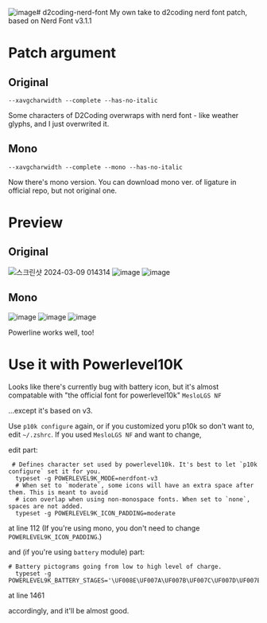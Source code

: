 ![image](https://github.com/dhnam/d2coding-nerd-font/assets/8546820/bb6a9af5-6773-4150-a3b6-107d29c62ec4)# d2coding-nerd-font
My own take to d2coding nerd font patch, based on Nerd Font v3.1.1

# Patch argument

## Original
`--xavgcharwidth --complete --has-no-italic`

Some characters of D2Coding overwraps with nerd font - like weather glyphs, and I just overwrited it.

## Mono

`--xavgcharwidth --complete --mono --has-no-italic`

Now there's mono version. You can download mono ver. of ligature in official repo, but not original one.


# Preview
## Original
![스크린샷 2024-03-09 014314](https://github.com/dhnam/d2coding-nerd-font/assets/8546820/cd827f0d-49c3-43a2-af5b-620ebf42e944)
![image](https://github.com/dhnam/d2coding-nerd-font/assets/8546820/dafec432-0836-447e-ba29-1d2876d03399)
![image](https://github.com/dhnam/d2coding-nerd-font/assets/8546820/aecdeb85-15c5-4776-8740-fab496d0f091)

## Mono
![image](https://github.com/dhnam/d2coding-nerd-font/assets/8546820/be1a627b-f75a-4808-b573-9527d9432e81)
![image](https://github.com/dhnam/d2coding-nerd-font/assets/8546820/073630d8-1589-4033-bf67-8de222067f67)
![image](https://github.com/dhnam/d2coding-nerd-font/assets/8546820/0c8d81f2-4fb4-4fd3-aacc-53a8c8dc7bc0)



Powerline works well, too!

# Use it with Powerlevel10K

Looks like there's currently bug with battery icon, but it's almost compatable with "the official font for powerlevel10k" `MesloLGS NF`

...except it's based on v3.

Use `p10k configure` again, or if you customized yoru p10k so don't want to, edit `~/.zshrc`. If you used `MesloLGS NF` and want to change,

edit part:
```
 # Defines character set used by powerlevel10k. It's best to let `p10k configure` set it for you.
  typeset -g POWERLEVEL9K_MODE=nerdfont-v3
  # When set to `moderate`, some icons will have an extra space after them. This is meant to avoid
  # icon overlap when using non-monospace fonts. When set to `none`, spaces are not added.
  typeset -g POWERLEVEL9K_ICON_PADDING=moderate
```
at line 112 (If you're using mono, you don't need to change `POWERLEVEL9K_ICON_PADDING`.)

and (if you're using `battery` module) part:
```
# Battery pictograms going from low to high level of charge.
  typeset -g POWERLEVEL9K_BATTERY_STAGES='\UF008E\UF007A\UF007B\UF007C\UF007D\UF007E\UF007F\UF0080\UF0081\UF0082\UF0079'
```
at line 1461

accordingly, and it'll be almost good.

